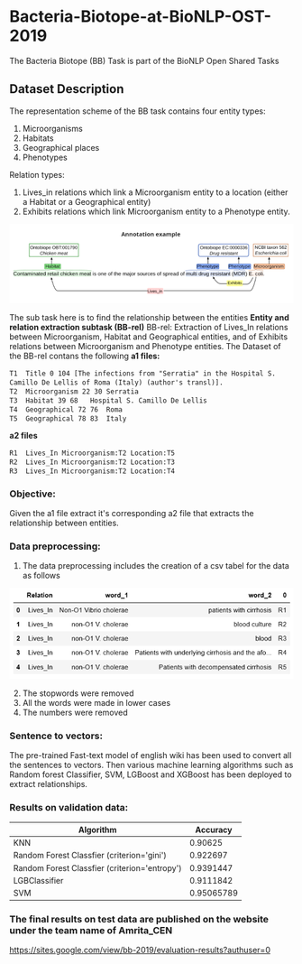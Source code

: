 # Bacteria-Biotope-at-BioNLP-OST-2019
The Bacteria Biotope (BB) Task is part of the BioNLP Open Shared Tasks 

## Dataset Description

The representation scheme of the BB task contains four entity types:
1. Microorganisms
2. Habitats
3. Geographical places
4. Phenotypes

Relation types:

1. Lives_in relations which link a Microorganism entity to a location (either a Habitat or a Geographical entity)
2. Exhibits relations which link Microorganism entity to a Phenotype entity.

![](images/annotation.png)

The sub task here is to find the relationship between the entities 
**Entity and relation extraction subtask (BB-rel)**
BB-rel: Extraction of Lives_In relations between Microorganism, Habitat and Geographical entities, and of Exhibits relations between Microorganism and Phenotype entities.
The Dataset of the BB-rel contans the following
**a1 files:**
```
T1	Title 0 104	[The infections from "Serratia" in the Hospital S. Camillo De Lellis of Roma (Italy) (author's transl)].
T2	Microorganism 22 30	Serratia
T3	Habitat 39 68	Hospital S. Camillo De Lellis
T4	Geographical 72 76	Roma
T5	Geographical 78 83	Italy
```
**a2 files**
```
R1	Lives_In Microorganism:T2 Location:T5
R2	Lives_In Microorganism:T2 Location:T3
R3	Lives_In Microorganism:T2 Location:T4
```

### Objective:
Given the a1 file extract it's corresponding a2 file that extracts the relationship between entities.

### Data preprocessing:
1. The data preprocessing includes the creation of a csv tabel for the data as follows

![](images/preprossed.png)

2. The stopwords were removed
3. All the words were made in lower cases
4. The numbers were removed

### Sentence to vectors:
The pre-trained Fast-text model of english wiki has been used to convert all the sentences to vectors. 
Then various machine learning algorithms such as Random forest Classifier, SVM, LGBoost and XGBoost has been deployed to extract relationships.

### Results on validation data:
| Algorithm  | Accuracy |
| ------------- | ------------- |
| KNN | 0.90625  |
| Random Forest Classfier (criterion='gini')  | 0.922697 |
|  Random Forest Classfier (criterion='entropy') | 0.9391447  |
| LGBClassifier | 0.9111842  |
| SVM |0.95065789  |

### The final results on test data are published on the website under the team name of Amrita_CEN
https://sites.google.com/view/bb-2019/evaluation-results?authuser=0


